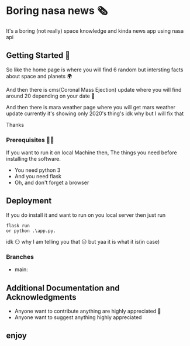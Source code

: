 # Boring nasa news 🗞️ 

It's a boring (not really) space knowledge and kinda news app using nasa api 

## Getting Started 🤌

So like the home page is where you will find 6 random but intersting facts about space and planets 🌍

And then there is cms(Coronal Mass Ejection) update where you will find  around 20 depending on your date 📅 
   
And then there is mara weather page where you will get mars weather update currently it's showing only 2020's thing's idk why but I will fix that 

Thanks 


### Prerequisites 🧑‍💻

If you want to run it on local Machine then, The things you need before installing the software.

* You need python 3
* And you need flask 
* Oh, and don't forget a browser 

## Deployment

If you do install it and want to run on you local server then just run 

```
flask run
or python .\app.py.
```
idk 😶 why I am telling you that 😑 but yaa it is what it is(in case)

### Branches

* main:

## Additional Documentation and Acknowledgments

* Anyone want to contribute anything are highly appreciated 🙏
* Anyone want to suggest anything highly appreciated 

## enjoy
